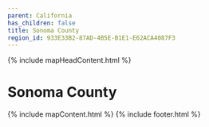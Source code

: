 ```yaml
---
parent: California
has_children: false
title: Sonoma County
region_id: 933E33B2-87AD-4B5E-B1E1-E62ACA4087F3
---
```

{% include mapHeadContent.html %}
# Sonoma County
{% include mapContent.html %}
{% include footer.html %}

